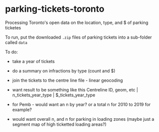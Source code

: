 # parking-tickets-toronto

Processing Toronto's open data on the location, type, and $ of parking ticketes

To run, put the downloaded `.zip` files of parking tickets into a sub-folder called `data`


To do:
- take a year of tickets
- do a summary on infractions by type (count and $)

- join the tickets to the centre line file - linear geocoding
- want result to be something like this
Centreline ID, geom, etc | n_tickets_year_type | $_tickets_year_type

- for Pemb - would want an n by year? or a total n for 2010 to 2019 for example?
- would want overall n, and n for parking in loading zones (maybe just a segment map of high ticketted loading areas?)

